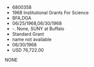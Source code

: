 * 6800358
* 1968 Institutional Grants For Science
* BFA,DGA
* 06/25/1968,06/30/1968
* -. None, SUNY at Buffalo
* Standard Grant
*   name not available
* 06/30/1968
* USD 76,722.00

NONE